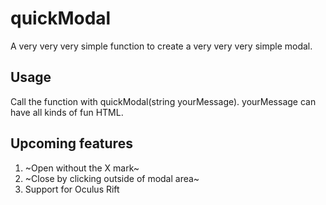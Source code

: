 # quickModal
A very very very simple function to create a very very very simple modal.

## Usage
Call the function with quickModal(string yourMessage). yourMessage can have all kinds of fun HTML. 

## Upcoming features
1. ~Open without the X mark~
2. ~Close by clicking outside of modal area~
3. Support for Oculus Rift
